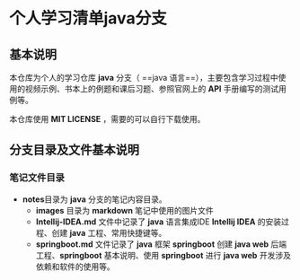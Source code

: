 # 个人学习清单java分支

## 基本说明

本仓库为个人的学习仓库 **java** 分支（ ==java 语言==），主要包含学习过程中使用的视频示例、书本上的例题和课后习题、参照官网上的 **API** 手册编写的测试用例等。

本仓库使用 **MIT LICENSE** ，需要的可以自行下载使用。

## 分支目录及文件基本说明

### 笔记文件目录

-   **notes**目录为 **java** 分支的笔记内容目录。
    -   **images** 目录为 **markdown** 笔记中使用的图片文件
    -   **Intellij-IDEA.md** 文件中记录了 **java** 语言集成IDE **Intellij IDEA** 的安装过程、创建 **java** 工程、常用快捷键等。
    -   **springboot.md** 文件记录了 **java** 框架 **springboot** 创建 **java web** 后端工程、**springboot** 基本说明、使用 **springboot** 进行 **java web** 开发涉及依赖和软件的使用等。 

